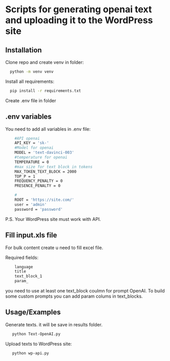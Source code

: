 
# Scripts for generating openai text and uploading it to the WordPress site






## Installation

Clone repo and create venv in folder:

```bash
  python -m venv venv
```

Install all requirements:

```bash
  pip install -r requirements.txt
```

Create .env file in folder


## .env variables

You need to add all variables in .env file:

```bash
    #API openai
    API_KEY = 'sk-'
    #Model for openai
    MODEL = 'text-davinci-003'
    #temperature for openai
    TEMPERATURE = 0
    #max size for text block in tokens
    MAX_TOKEN_TEXT_BLOCK = 2000
    TOP_P = 1
    FREQUENCY_PENALTY = 0
    PRESENCE_PENALTY = 0

    #
    ROOT = 'https://site.com/'
    user = 'admin'
    password = 'password' 
```

P.S. Your WordPress site must work with API. 


## Fill input.xls file

For bulk content create u need to fill excel file. 

Required fields:

```bash
    language
    title
    text_block_1
    param_
```

you need to use at least one text_block coulmn for prompt OpenAI. To build some custom prompts you can add param colums in text_blocks. 


## Usage/Examples

Generate texts. it will be save in results folder.
```bash
   python Text-OpenAI.py
```

Upload texts to WordPress site:

```bash
   python wp-api.py
```
